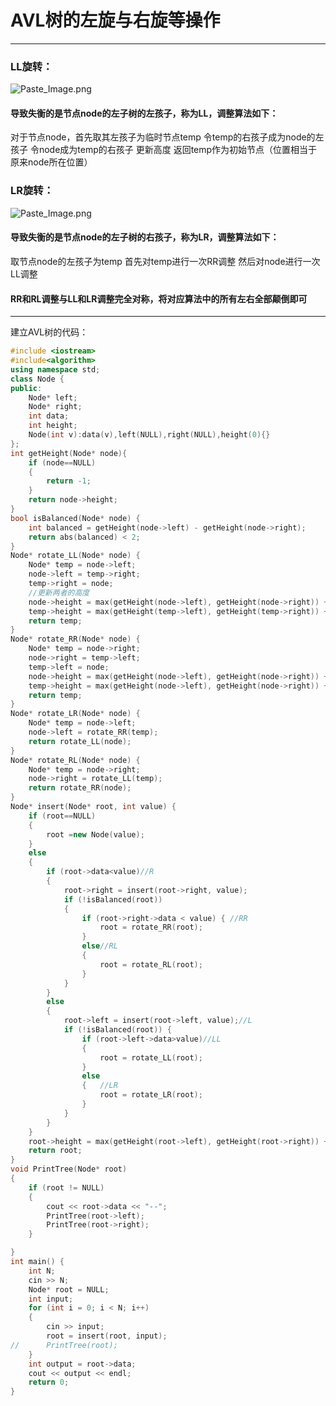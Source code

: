 # AVL树的左旋与右旋等操作
---
### LL旋转：
![Paste_Image.png](http://upload-images.jianshu.io/upload_images/1675077-72bef319d1e7b7d0.png?imageMogr2/auto-orient/strip%7CimageView2/2/w/1240)
#### 导致失衡的是节点node的左子树的左孩子，称为LL，调整算法如下：
对于节点node，首先取其左孩子为临时节点temp
令temp的右孩子成为node的左孩子
令node成为temp的右孩子
更新高度
返回temp作为初始节点（位置相当于原来node所在位置）

### LR旋转：
![Paste_Image.png](http://upload-images.jianshu.io/upload_images/1675077-ad080568799c52e2.png?imageMogr2/auto-orient/strip%7CimageView2/2/w/1240)
#### 导致失衡的是节点node的左子树的右孩子，称为LR，调整算法如下：
取节点node的左孩子为temp
首先对temp进行一次RR调整
然后对node进行一次LL调整

#### RR和RL调整与LL和LR调整完全对称，将对应算法中的所有左右全部颠倒即可
---
建立AVL树的代码：
```C++
#include <iostream>
#include<algorithm>
using namespace std;
class Node {
public:
	Node* left;
	Node* right;
	int data;
	int height;
	Node(int v):data(v),left(NULL),right(NULL),height(0){}
};
int getHeight(Node* node){
	if (node==NULL)
	{
		return -1;
	}
	return node->height;
}
bool isBalanced(Node* node) {
	int balanced = getHeight(node->left) - getHeight(node->right);
	return abs(balanced) < 2;
}
Node* rotate_LL(Node* node) {
	Node* temp = node->left;
	node->left = temp->right;
	temp->right = node;
	//更新两者的高度
	node->height = max(getHeight(node->left), getHeight(node->right)) + 1;
	temp->height = max(getHeight(temp->left), getHeight(temp->right)) + 1;
	return temp;
}
Node* rotate_RR(Node* node) {
	Node* temp = node->right;
	node->right = temp->left;
	temp->left = node;
	node->height = max(getHeight(node->left), getHeight(node->right)) + 1;
	temp->height = max(getHeight(node->left), getHeight(node->right)) + 1;
	return temp;
}
Node* rotate_LR(Node* node) {
	Node* temp = node->left;
	node->left = rotate_RR(temp);
	return rotate_LL(node);
}
Node* rotate_RL(Node* node) {
	Node* temp = node->right;
	node->right = rotate_LL(temp);
	return rotate_RR(node);
}
Node* insert(Node* root, int value) {
	if (root==NULL)
	{
		root =new Node(value);
	}
	else
	{
		if (root->data<value)//R
		{
			root->right = insert(root->right, value);
			if (!isBalanced(root))
			{
				if (root->right->data < value) { //RR
					root = rotate_RR(root);
				}
				else//RL
				{
					root = rotate_RL(root);
				}
			}
		}
		else
		{
			root->left = insert(root->left, value);//L
			if (!isBalanced(root)) {
				if (root->left->data>value)//LL
				{
					root = rotate_LL(root);
				}
				else
				{   //LR
					root = rotate_LR(root);
				}
			}
		}
	}
	root->height = max(getHeight(root->left), getHeight(root->right)) + 1;//更新root的高度
	return root;
}
void PrintTree(Node* root)
{
	if (root != NULL)
	{
		cout << root->data << "--";
		PrintTree(root->left);
		PrintTree(root->right);
	}

}
int main() {
	int N;
	cin >> N;
	Node* root = NULL;
	int input;
	for (int i = 0; i < N; i++)
	{
		cin >> input;
		root = insert(root, input);
//		PrintTree(root);
	}
	int output = root->data;
	cout << output << endl;
	return 0;
}
```
